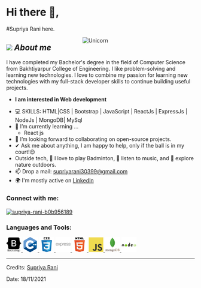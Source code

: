 
<!---
Supriyabce/Supriyabce is a ✨ special ✨ repository because its `README.md` (this file) appears on your GitHub profile.
You can click the Preview link to take a look at your changes.
--->
# Hi there 👋, 
#Supriya Rani here. 

<img align="right" width=300px alt="Unicorn" src="https://c.tenor.com/GN73MKBawZYAAAAi/busy-cute.gif" />

## <img src="https://media.giphy.com/media/ObNTw8Uzwy6KQ/giphy.gif" width="30px">&nbsp;***About me***

I have completed my Bachelor's degree in the field of Computer Science from Bakhtiyarpur College of Engineering.
I like problem-solving and learning new technologies.
I love to combine my passion for learning new technologies with my full-stack developer skills to continue building useful projects.
* **I am interested in Web development**
- 💻 SKILLS: HTML|CSS | Bootstrap | JavaScript | ReactJs | ExpressJs | NodeJs | MongoDB| MySql
- 🌱 I’m currently learning ...
  - React js
- 👯 I’m looking forward to collaborating on open-source projects.
- ✔ Ask me about anything, I am happy to help, only if the ball is in my court!😉<br>
- Outside tech, 🏸 I love to play Badminton, 🎵 listen to music, and 🌴 explore nature outdoors.
- 📫 Drop a mail: <a href="supriyarani30399@gmail.com">supriyarani30399@gmail.com</a>
- 🌍 I'm mostly active on <a href="https://www.linkedin.com/in/supriya-rani-b0b956189/">LinkedIn</a>


<h3 align="left">Connect with me:</h3>
<p align="left">
<a href="https://linkedin.com/in/supriya-rani-b0b956189" target="blank"><img align="center" src="https://raw.githubusercontent.com/rahuldkjain/github-profile-readme-generator/master/src/images/icons/Social/linked-in-alt.svg" alt="supriya-rani-b0b956189" height="30" width="40" /></a>
</p>

<h3 align="left">Languages and Tools:</h3>
<p align="left"> <a href="https://getbootstrap.com" target="_blank" rel="noreferrer"> <img src="https://raw.githubusercontent.com/devicons/devicon/master/icons/bootstrap/bootstrap-plain-wordmark.svg" alt="bootstrap" width="40" height="40"/> </a> <a href="https://www.w3schools.com/cpp/" target="_blank" rel="noreferrer"> <img src="https://raw.githubusercontent.com/devicons/devicon/master/icons/cplusplus/cplusplus-original.svg" alt="cplusplus" width="40" height="40"/> </a> <a href="https://www.w3schools.com/css/" target="_blank" rel="noreferrer"> <img src="https://raw.githubusercontent.com/devicons/devicon/master/icons/css3/css3-original-wordmark.svg" alt="css3" width="40" height="40"/> </a> <a href="https://expressjs.com" target="_blank" rel="noreferrer"> <img src="https://raw.githubusercontent.com/devicons/devicon/master/icons/express/express-original-wordmark.svg" alt="express" width="40" height="40"/> </a> <a href="https://www.w3.org/html/" target="_blank" rel="noreferrer"> <img src="https://raw.githubusercontent.com/devicons/devicon/master/icons/html5/html5-original-wordmark.svg" alt="html5" width="40" height="40"/> </a> <a href="https://developer.mozilla.org/en-US/docs/Web/JavaScript" target="_blank" rel="noreferrer"> <img src="https://raw.githubusercontent.com/devicons/devicon/master/icons/javascript/javascript-original.svg" alt="javascript" width="40" height="40"/> </a> <a href="https://www.mongodb.com/" target="_blank" rel="noreferrer"> <img src="https://raw.githubusercontent.com/devicons/devicon/master/icons/mongodb/mongodb-original-wordmark.svg" alt="mongodb" width="40" height="40"/> </a> <a href="https://nodejs.org" target="_blank" rel="noreferrer"> <img src="https://raw.githubusercontent.com/devicons/devicon/master/icons/nodejs/nodejs-original-wordmark.svg" alt="nodejs" width="40" height="40"/> </a> </p>
  

---------------------------------------------------------------------------------------------------------------------
Credits: <a href="(https://github.com/Supriyabce)">Supriya Rani</a>

Date: 18/11/2021
